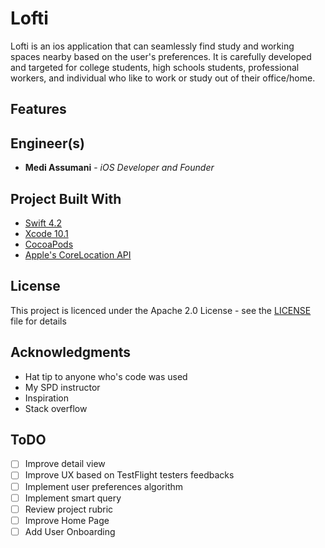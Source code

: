 # Lofti

Lofti is an ios application that can seamlessly find study and working spaces nearby based on the user's preferences. It is carefully developed and targeted for college students, high schools students, professional workers, and individual who like to work or study out of their office/home.

## Features

## Engineer(s)

* **Medi Assumani** - *iOS Developer and Founder*

## Project Built With

* [Swift 4.2](https://developer.apple.com/swift/)
* [Xcode 10.1](https://developer.apple.com/xcode/)
* [CocoaPods](https://guides.cocoapods.org/terminal/commands.html)
* [Apple's CoreLocation API](https://developer.apple.com/documentation/corelocation)

## License

This project is licenced under the Apache 2.0 License - see the <a href="https://github.com/MediBoss/Lofti/blob/master/LICENSE">LICENSE</a> file for details

## Acknowledgments

* Hat tip to anyone who's code was used
* My SPD instructor
* Inspiration
* Stack overflow

## ToDO

- [ ] Improve detail view 
- [ ] Improve UX based on TestFlight testers feedbacks
- [ ] Implement user preferences algorithm
- [ ] Implement smart query
- [ ] Review project rubric
- [ ] Improve Home Page
- [ ] Add User Onboarding
